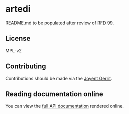# artedi
README.md to be populated after review of [RFD 99](https://github.com/joyent/rfd/tree/master/rfd/0099).

## License

MPL-v2

## Contributing

Contributions should be made via the [Joyent Gerrit](https://cr.joyent.us).

## Reading documentation online

You can view the [full API documentation](https://joyent.github.io/node-artedi)
rendered online.
